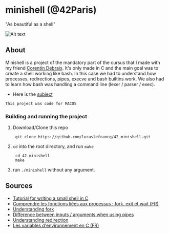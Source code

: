 # minishell (@42Paris)

"As beautiful as a shell"

![Alt text](https://github.com/lucaslefrancq/42_minishell/blob/master/minishell_example.png)

## About

Minishell is a project of the mandatory part of the cursus that I made with my friend [Corentin Debraix][1].
It's only made in C and the main goal was to create a shell working like bash.
In this case we had to understand how processes, redirections, pipes, execve and bash builtins work.
We also had to learn how bash was handling a command line (lexer / parser / exec).

- Here is the [subject][2]

`This project was code for MACOS`

### Building and running the project

1. Download/Clone this repo

        git clone https://github.com/lucaslefrancq/42_minishell.git

2. `cd` into the root directory, and run `make`

        cd 42_minishell
        make

3.  run `./minishell` without any argument.
    
## Sources

- [Tutorial for writing a small shell in C][5]
- [Comprendre les fonctions liées aux processus : fork, exit et wait (FR)][6]
- [Understanding fork][7]
- [Difference between inputs / arguments when using pipes][8]
- [Understanding redirection][3]
- [Les variables d'environnement en C (FR)][4]


[1]: https://github.com/codebrai
[2]: https://github.com/lucaslefrancq/42_minishell/blob/master/minishell.en.subject.pdf
[8]: https://superuser.com/questions/178796/understanding-how-inputs-are-sent-to-pipes-in-bash/178798#178798
[3]: https://www.cs.rutgers.edu/~pxk/416/notes/c-tutorials/dup2.html
[4]: http://supertos.free.fr/supertos.php?page=950
[5]: https://brennan.io/2015/01/16/write-a-shell-in-c/
[6]: http://pageperso.lif.univ-mrs.fr/~luigi.santocanale/teaching/0506teaching/SYSTEME/lecture2.handout.pdf
[7]: https://www.geeksforgeeks.org/fork-system-call/#:~:text=Fork%20system%20call%20is%20used,the%20fork()%20system%20call.